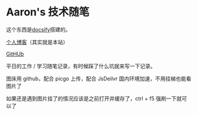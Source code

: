 # Aaron's 技术随笔

这个东西是[docsify](https://github.com/docsifyjs/docsify)搭建的。

[个人博客](https://aaronkwong929.github.io/study-notes/)（其实就是本站）

[GitHUb](https://github.com/AaronKwong929)

平日的工作 / 学习随笔记录，有时候踩了什么坑就来写一下记录。

图床用 github，配合 picgo 上传，配合 JsDeilvr 国内环境加速，不用挂梯也能看图片了

如果还是遇到图片挂了的情况应该是之前打开并缓存了，ctrl + f5 强刷一下就可以了
